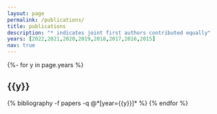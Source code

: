 ```yaml
---
layout: page
permalink: /publications/
title: publications
description: "* indicates joint first authors contributed equally"
years: [2022,2021,2020,2019,2018,2017,2016,2015]
nav: true
---
```

<!-- _pages/publications.md -->
<div class="publications">

{%- for y in page.years %}
  <h2 class="year">{{y}}</h2>
  {% bibliography -f papers -q @*[year={{y}}]* %}
{% endfor %}

</div>
